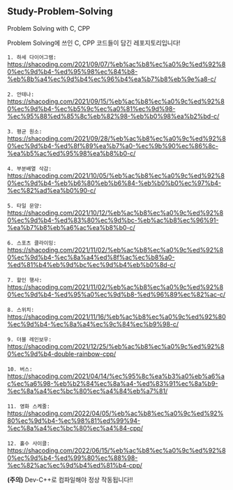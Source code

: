 ## Study-Problem-Solving
Problem Solving with C, CPP

Problem Solving에 쓰인 C, CPP 코드들이 담긴 레포지토리입니다! 

`1. 하세 다이어그램:` https://shacoding.com/2021/09/07/%eb%ac%b8%ec%a0%9c%ed%92%80%ec%9d%b4-%ed%95%98%ec%84%b8-%eb%8b%a4%ec%9d%b4%ec%96%b4%ea%b7%b8%eb%9e%a8-c/
<br><br>
`2. 안테나:` https://shacoding.com/2021/09/15/%eb%ac%b8%ec%a0%9c%ed%92%80%ec%9d%b4-%ec%b5%9c%ec%a0%81%ec%9d%98-%ec%95%88%ed%85%8c%eb%82%98-%eb%b0%98%ea%b2%bd-c/
<br><br>
`3. 평균 원소:` https://shacoding.com/2021/09/28/%eb%ac%b8%ec%a0%9c%ed%92%80%ec%9d%b4-%ed%8f%89%ea%b7%a0-%ec%9b%90%ec%86%8c-%ea%b5%ac%ed%95%98%ea%b8%b0-c/
<br><br>
`4. 부분배열 삭감:` https://shacoding.com/2021/10/05/%eb%ac%b8%ec%a0%9c%ed%92%80%ec%9d%b4-%eb%b6%80%eb%b6%84-%eb%b0%b0%ec%97%b4-%ec%82%ad%ea%b0%90-c/
<br><br>
`5. 타일 문양:` https://shacoding.com/2021/10/12/%eb%ac%b8%ec%a0%9c%ed%92%80%ec%9d%b4-%ed%83%80%ec%9d%bc-%eb%ac%b8%ec%96%91-%ea%b7%b8%eb%a6%ac%ea%b8%b0-c/
<br><br>
`6. 스포츠 클라이밍:` https://shacoding.com/2021/11/02/%eb%ac%b8%ec%a0%9c%ed%92%80%ec%9d%b4-%ec%8a%a4%ed%8f%ac%ec%b8%a0-%ed%81%b4%eb%9d%bc%ec%9d%b4%eb%b0%8d-c/
<br><br>
`7. 할인 행사:` https://shacoding.com/2021/11/02/%eb%ac%b8%ec%a0%9c%ed%92%80%ec%9d%b4-%ed%95%a0%ec%9d%b8-%ed%96%89%ec%82%ac-c/
<br><br>
`8. 스위치:` https://shacoding.com/2021/11/16/%eb%ac%b8%ec%a0%9c%ed%92%80%ec%9d%b4-%ec%8a%a4%ec%9c%84%ec%b9%98-c/
<br><br>
`9. 더블 레인보우:` https://shacoding.com/2021/12/25/%eb%ac%b8%ec%a0%9c%ed%92%80%ec%9d%b4-double-rainbow-cpp/
<br><br>
`10. 버스:`  https://shacoding.com/2021/04/14/%ec%95%8c%ea%b3%a0%eb%a6%ac%ec%a6%98-%eb%b2%84%ec%8a%a4-%ed%83%91%ec%8a%b9-%ec%8a%a4%ec%bc%80%ec%a4%84%eb%a7%81/
<br><br>
`11. 영화 스케줄:` https://shacoding.com/2022/04/05/%eb%ac%b8%ec%a0%9c%ed%92%80%ec%9d%b4-%ec%98%81%ed%99%94-%ec%8a%a4%ec%bc%80%ec%a4%84-cpp/
<br><br>
`12. 홀수 사이클:` https://shacoding.com/2022/06/15/%eb%ac%b8%ec%a0%9c%ed%92%80%ec%9d%b4-%ed%99%80%ec%88%98-%ec%82%ac%ec%9d%b4%ed%81%b4-cpp/

<strong>(주의)</strong> Dev-C++로 컴파일해야 정상 작동됩니다!!
